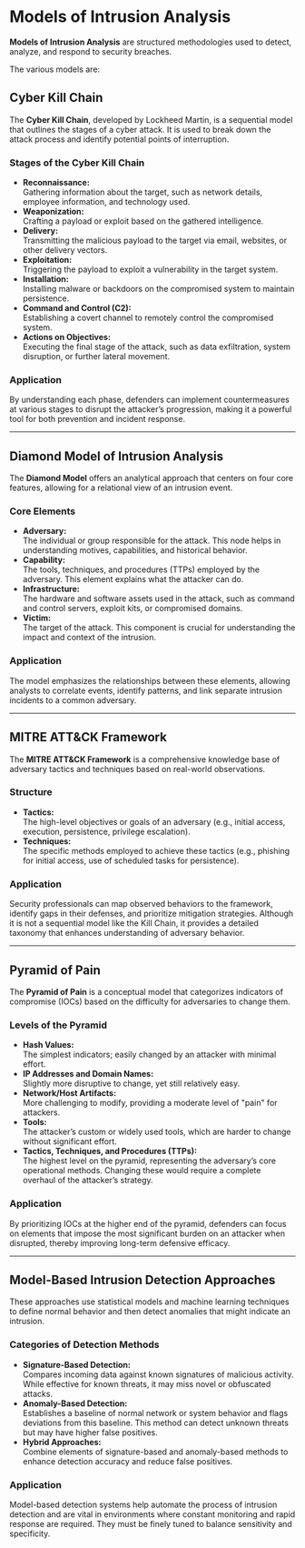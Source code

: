 # Models of Intrusion Analysis
**Models of Intrusion Analysis** are structured methodologies used to detect, analyze, and respond to security breaches.

The various models are:

## Cyber Kill Chain

The **Cyber Kill Chain**, developed by Lockheed Martin, is a sequential model that outlines the stages of a cyber attack. It is used to break down the attack process and identify potential points of interruption.

### Stages of the Cyber Kill Chain

- **Reconnaissance:**  
  Gathering information about the target, such as network details, employee information, and technology used.
- **Weaponization:**  
  Crafting a payload or exploit based on the gathered intelligence.
- **Delivery:**  
  Transmitting the malicious payload to the target via email, websites, or other delivery vectors.
- **Exploitation:**  
  Triggering the payload to exploit a vulnerability in the target system.
- **Installation:**  
  Installing malware or backdoors on the compromised system to maintain persistence.
- **Command and Control (C2):**  
  Establishing a covert channel to remotely control the compromised system.
- **Actions on Objectives:**  
  Executing the final stage of the attack, such as data exfiltration, system disruption, or further lateral movement.

### Application

By understanding each phase, defenders can implement countermeasures at various stages to disrupt the attacker’s progression, making it a powerful tool for both prevention and incident response.

---

## Diamond Model of Intrusion Analysis

The **Diamond Model** offers an analytical approach that centers on four core features, allowing for a relational view of an intrusion event.

### Core Elements

- **Adversary:**  
  The individual or group responsible for the attack. This node helps in understanding motives, capabilities, and historical behavior.
- **Capability:**  
  The tools, techniques, and procedures (TTPs) employed by the adversary. This element explains what the attacker can do.
- **Infrastructure:**  
  The hardware and software assets used in the attack, such as command and control servers, exploit kits, or compromised domains.
- **Victim:**  
  The target of the attack. This component is crucial for understanding the impact and context of the intrusion.

### Application

The model emphasizes the relationships between these elements, allowing analysts to correlate events, identify patterns, and link separate intrusion incidents to a common adversary.

---

## MITRE ATT&CK Framework

The **MITRE ATT&CK Framework** is a comprehensive knowledge base of adversary tactics and techniques based on real-world observations.

### Structure

- **Tactics:**  
  The high-level objectives or goals of an adversary (e.g., initial access, execution, persistence, privilege escalation).
- **Techniques:**  
  The specific methods employed to achieve these tactics (e.g., phishing for initial access, use of scheduled tasks for persistence).

### Application

Security professionals can map observed behaviors to the framework, identify gaps in their defenses, and prioritize mitigation strategies. Although it is not a sequential model like the Kill Chain, it provides a detailed taxonomy that enhances understanding of adversary behavior.

---

## Pyramid of Pain

The **Pyramid of Pain** is a conceptual model that categorizes indicators of compromise (IOCs) based on the difficulty for adversaries to change them.

### Levels of the Pyramid

- **Hash Values:**  
  The simplest indicators; easily changed by an attacker with minimal effort.
- **IP Addresses and Domain Names:**  
  Slightly more disruptive to change, yet still relatively easy.
- **Network/Host Artifacts:**  
  More challenging to modify, providing a moderate level of "pain" for attackers.
- **Tools:**  
  The attacker’s custom or widely used tools, which are harder to change without significant effort.
- **Tactics, Techniques, and Procedures (TTPs):**  
  The highest level on the pyramid, representing the adversary’s core operational methods. Changing these would require a complete overhaul of the attacker’s strategy.

### Application

By prioritizing IOCs at the higher end of the pyramid, defenders can focus on elements that impose the most significant burden on an attacker when disrupted, thereby improving long-term defensive efficacy.

---

## Model-Based Intrusion Detection Approaches

These approaches use statistical models and machine learning techniques to define normal behavior and then detect anomalies that might indicate an intrusion.

### Categories of Detection Methods

- **Signature-Based Detection:**  
  Compares incoming data against known signatures of malicious activity. While effective for known threats, it may miss novel or obfuscated attacks.
- **Anomaly-Based Detection:**  
  Establishes a baseline of normal network or system behavior and flags deviations from this baseline. This method can detect unknown threats but may have higher false positives.
- **Hybrid Approaches:**  
  Combine elements of signature-based and anomaly-based methods to enhance detection accuracy and reduce false positives.

### Application

Model-based detection systems help automate the process of intrusion detection and are vital in environments where constant monitoring and rapid response are required. They must be finely tuned to balance sensitivity and specificity.
